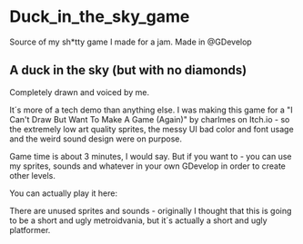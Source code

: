 # Duck_in_the_sky_game
Source of my sh*tty game I made for a jam. Made in @GDevelop

## A duck in the sky (but with no diamonds)

Completely drawn and voiced by me.

It´s more of a tech demo than anything else. I was making this game for a "I Can't Draw But Want To Make A Game (Again)" by charlmes on Itch.io - so the extremely low art quality sprites, the messy UI bad color and font usage and the weird sound design were on purpose.

Game time is about 3 minutes, I would say. But if you want to - you can use my sprites, sounds and whatever in your own GDevelop in order to create other levels. 

You can actually play it here: 

There are unused sprites and sounds - originally I thought that this is going to be a short and ugly metroidvania, but it´s actually a short and ugly platformer. 
